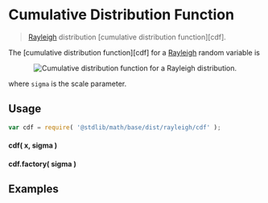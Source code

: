 Cumulative Distribution Function
===

> [Rayleigh][rayleigh] distribution [cumulative distribution function][cdf].

<!-- <intro> -->

The [cumulative distribution function][cdf] for a [Rayleigh][rayleigh] random variable is

<!-- <equation class="equation" label="eq:" align="center" raw="" alt=""> -->

<div class="equation" align="center" data-raw-text="F(x;\sigma) = \begin{cases}
0 &amp; \text{ for } x < 0 \\
1 - e^{-x^2/2\sigma^2} &amp; \text{ for } x \ge 0
\end{cases} " data-equation="eq:cdf">
	<img src="https://cdn.rawgit.com/distributions-io/rayleigh-cdf/dc9d27df02622b24a327b54d839c83bb3be3f327/docs/img/eqn.svg" alt="Cumulative distribution function for a Rayleigh distribution.">
	<br>
</div>

<!-- </equation -->

where `sigma` is the scale parameter.

<!-- </intro> -->

<!-- <usage> -->

## Usage
``` javascript
var cdf = require( '@stdlib/math/base/dist/rayleigh/cdf' );
```

#### cdf( x, sigma )

#### cdf.factory( sigma )

<!-- </usage> -->

<!-- <examples> -->

## Examples

``` javascript
```

<!-- </examples> -->


<!-- <links> -->

[rayleigh]: https://en.wikipedia.org/wiki/Rayleigh_distribution

<!-- </links> -->
